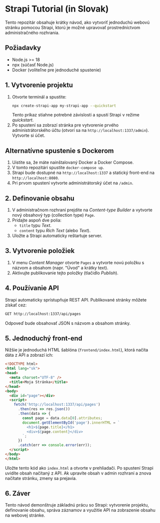 # Strapi Tutorial (in Slovak)

Tento repozitár obsahuje krátky návod, ako vytvoriť jednoduchú webovú stránku pomocou Strapi,
ktorú je možné upravovať prostredníctvom administračného rozhrania.

## Požiadavky
- Node.js >= 18
- npx (súčasť Node.js)
- Docker (voliteľne pre jednoduché spustenie)

## 1. Vytvorenie projektu
1. Otvorte terminál a spustite:
   ```bash
   npx create-strapi-app my-strapi-app --quickstart
   ```
   Tento príkaz stiahne potrebné závislosti a spustí Strapi v režime *quickstart*.
2. Po spustení sa zobrazí stránka pre vytvorenie prvého administrátorského účtu
   (otvorí sa na `http://localhost:1337/admin`). Vytvorte si účet.
## Alternatívne spustenie s Dockerom
1. Uistite sa, že máte nainštalovaný Docker a Docker Compose.
2. V tomto repozitári spustite `docker-compose up`.
3. Strapi bude dostupné na `http://localhost:1337` a statický front-end na `http://localhost:8080`.
4. Pri prvom spustení vytvorte administrátorský účet na `/admin`.


## 2. Definovanie obsahu
1. V administračnom rozhraní prejdite na *Content-type Builder* a vytvorte nový
   obsahový typ (collection type) `Page`.
2. Pridajte aspoň dve polia:
   - `title` typu *Text*.
   - `content` typu *Rich Text* (alebo *Text*).
3. Uložte a Strapi automaticky reštartuje server.

## 3. Vytvorenie položiek
1. V menu *Content Manager* otvorte `Pages` a vytvorte novú položku s názvom a
   obsahom (napr. "Úvod" a krátky text).
2. Aktivujte publikovanie tejto položky (tlačidlo *Publish*).

## 4. Používanie API
Strapi automaticky sprístupňuje REST API. Publikované stránky môžete získať cez:
```bash
GET http://localhost:1337/api/pages
```
Odpoveď bude obsahovať JSON s názvom a obsahom stránky.

## 5. Jednoduchý front-end
Nižšie je jednoduchá HTML šablóna (`frontend/index.html`), ktorá načíta dáta z API a zobrazí ich:
```html
<!DOCTYPE html>
<html lang="sk">
<head>
  <meta charset="UTF-8" />
  <title>Moja Stránka</title>
</head>
<body>
  <div id="page"></div>
  <script>
    fetch('http://localhost:1337/api/pages')
      .then(res => res.json())
      .then(data => {
        const page = data.data[0].attributes;
        document.getElementById('page').innerHTML = `
          <h1>${page.title}</h1>
          <div>${page.content}</div>
        `;
      })
      .catch(err => console.error(err));
  </script>
</body>
</html>
```
Uložte tento kód ako `index.html` a otvorte v prehliadači. Po spustení Strapi
uvidíte obsah načítaný z API. Ak upravíte obsah v admin rozhraní a znova
načítate stránku, zmeny sa prejavia.

## 6. Záver
Tento návod demonštruje základnú prácu so Strapi: vytvorenie projektu, definovanie
obsahu, správa záznamov a využitie API na zobrazenie obsahu na webovej stránke.
